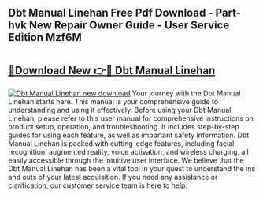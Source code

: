 ## Dbt Manual Linehan Free Pdf Download - Part-hvk New Repair Owner Guide - User Service Edition Mzf6M

# <h2><a href="http://bc22659.oget.top/?id=Dbt+Manual+Linehan">🔗Download New 👉🔴 Dbt Manual Linehan</a></h2>

[![Dbt Manual Linehan new download](https://i.imgur.com/5g1atiW.png)](http://bc22659.oget.top/?id=Dbt+Manual+Linehan)
Your journey with the Dbt Manual Linehan starts here. This manual is your comprehensive guide to understanding and using it effectively. Before using your Dbt Manual Linehan, please refer to this user manual for comprehensive instructions on product setup, operation, and troubleshooting. It includes step-by-step guides for using each feature, as well as important safety information. Dbt Manual Linehan is packed with cutting-edge features, including facial recognition, augmented reality, voice activation, and wireless charging, all easily accessible through the intuitive user interface. We believe that the Dbt Manual Linehan has been a vital tool in your quest to understand the ins and outs of your latest acquisition. If you need any assistance or clarification, our customer service team is here to help.
